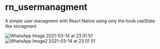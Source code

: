 # rn_usermanagment
A simple user managment with React Native using only the hook useState like storagment




![WhatsApp Image 2021-03-14 at 23 01 51](https://user-images.githubusercontent.com/44103977/111094238-9d9e3580-8519-11eb-93ba-287e2bdc12a5.jpeg)
![WhatsApp Image2 2021-03-14 at 23 01 51](https://user-images.githubusercontent.com/44103977/111094242-9ecf6280-8519-11eb-93ba-c25c26becc94.jpeg)
